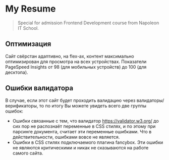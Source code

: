 # My Resume
> Special for admission  Frontend Development course from  Napoleon IT School.

## Оптимизация

Сайт свёрстан адаптивно, на flex-ах, контент максимально оптимизирован для просмотра на всех устройствах. 
Показатели PageSpeed Insights от 98 (для мобильных устройств) до 100 (для десктопа).

## Ошибки валидатора

В случае, если этот сайт будет проходить валидацию через валидаторы/верификаторы, то по итогу Вы можете увидеть всего две группы ошибок:

*  Ошибки связанные с тем, что валидатор https://validator.w3.org/ до сих пор не распознаёт переменные в CSS стилях, и по этому при парсинге документа, считает эти переменные ошибками. Что в действительности, ошибками вовсе не является.
* Ошибки в CSS стилях подключаемого плагина fancybox. Эти ошибки не являются критическими и никак не сказываются на работе самого сайта.
